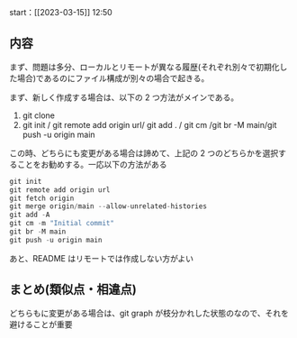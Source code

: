 start：[[2023-03-15]] 12:50

## 内容

まず、問題は多分、ローカルとリモートが異なる履歴(それぞれ別々で初期化した場合)であるのにファイル構成が別々の場合で起きる。

まず、新しく作成する場合は、以下の 2 つ方法がメインである。

1. git clone
2. git init / git remote add origin url/ git add . / git cm /git br -M main/git push -u origin main

この時、どちらにも変更がある場合は諦めて、上記の 2 つのどちらかを選択することをお勧めする。一応以下の方法がある

```python
git init
git remote add origin url
git fetch origin
git merge origin/main --allow-unrelated-histories
git add -A
git cm -m "Initial commit"
git br -M main
git push -u origin main
```

あと、README はリモートでは作成しない方がよい

## まとめ(類似点・相違点)

どちらもに変更がある場合は、git graph が枝分かれした状態のなので、それを避けることが重要
